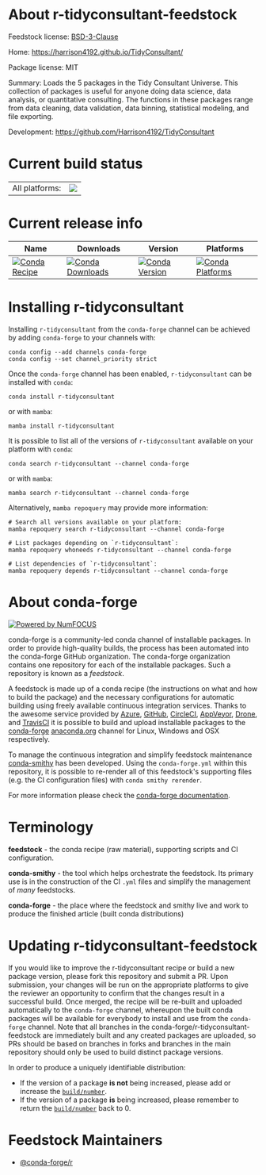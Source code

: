 About r-tidyconsultant-feedstock
================================

Feedstock license: [BSD-3-Clause](https://github.com/conda-forge/r-tidyconsultant-feedstock/blob/main/LICENSE.txt)

Home: https://harrison4192.github.io/TidyConsultant/

Package license: MIT

Summary: Loads the 5 packages in the Tidy Consultant Universe. This collection of packages is useful for anyone doing data science, data analysis, or quantitative consulting. The functions in these packages range from data cleaning, data validation, data binning, statistical modeling, and file exporting.

Development: https://github.com/Harrison4192/TidyConsultant

Current build status
====================


<table><tr><td>All platforms:</td>
    <td>
      <a href="https://dev.azure.com/conda-forge/feedstock-builds/_build/latest?definitionId=16432&branchName=main">
        <img src="https://dev.azure.com/conda-forge/feedstock-builds/_apis/build/status/r-tidyconsultant-feedstock?branchName=main">
      </a>
    </td>
  </tr>
</table>

Current release info
====================

| Name | Downloads | Version | Platforms |
| --- | --- | --- | --- |
| [![Conda Recipe](https://img.shields.io/badge/recipe-r--tidyconsultant-green.svg)](https://anaconda.org/conda-forge/r-tidyconsultant) | [![Conda Downloads](https://img.shields.io/conda/dn/conda-forge/r-tidyconsultant.svg)](https://anaconda.org/conda-forge/r-tidyconsultant) | [![Conda Version](https://img.shields.io/conda/vn/conda-forge/r-tidyconsultant.svg)](https://anaconda.org/conda-forge/r-tidyconsultant) | [![Conda Platforms](https://img.shields.io/conda/pn/conda-forge/r-tidyconsultant.svg)](https://anaconda.org/conda-forge/r-tidyconsultant) |

Installing r-tidyconsultant
===========================

Installing `r-tidyconsultant` from the `conda-forge` channel can be achieved by adding `conda-forge` to your channels with:

```
conda config --add channels conda-forge
conda config --set channel_priority strict
```

Once the `conda-forge` channel has been enabled, `r-tidyconsultant` can be installed with `conda`:

```
conda install r-tidyconsultant
```

or with `mamba`:

```
mamba install r-tidyconsultant
```

It is possible to list all of the versions of `r-tidyconsultant` available on your platform with `conda`:

```
conda search r-tidyconsultant --channel conda-forge
```

or with `mamba`:

```
mamba search r-tidyconsultant --channel conda-forge
```

Alternatively, `mamba repoquery` may provide more information:

```
# Search all versions available on your platform:
mamba repoquery search r-tidyconsultant --channel conda-forge

# List packages depending on `r-tidyconsultant`:
mamba repoquery whoneeds r-tidyconsultant --channel conda-forge

# List dependencies of `r-tidyconsultant`:
mamba repoquery depends r-tidyconsultant --channel conda-forge
```


About conda-forge
=================

[![Powered by
NumFOCUS](https://img.shields.io/badge/powered%20by-NumFOCUS-orange.svg?style=flat&colorA=E1523D&colorB=007D8A)](https://numfocus.org)

conda-forge is a community-led conda channel of installable packages.
In order to provide high-quality builds, the process has been automated into the
conda-forge GitHub organization. The conda-forge organization contains one repository
for each of the installable packages. Such a repository is known as a *feedstock*.

A feedstock is made up of a conda recipe (the instructions on what and how to build
the package) and the necessary configurations for automatic building using freely
available continuous integration services. Thanks to the awesome service provided by
[Azure](https://azure.microsoft.com/en-us/services/devops/), [GitHub](https://github.com/),
[CircleCI](https://circleci.com/), [AppVeyor](https://www.appveyor.com/),
[Drone](https://cloud.drone.io/welcome), and [TravisCI](https://travis-ci.com/)
it is possible to build and upload installable packages to the
[conda-forge](https://anaconda.org/conda-forge) [anaconda.org](https://anaconda.org/)
channel for Linux, Windows and OSX respectively.

To manage the continuous integration and simplify feedstock maintenance
[conda-smithy](https://github.com/conda-forge/conda-smithy) has been developed.
Using the ``conda-forge.yml`` within this repository, it is possible to re-render all of
this feedstock's supporting files (e.g. the CI configuration files) with ``conda smithy rerender``.

For more information please check the [conda-forge documentation](https://conda-forge.org/docs/).

Terminology
===========

**feedstock** - the conda recipe (raw material), supporting scripts and CI configuration.

**conda-smithy** - the tool which helps orchestrate the feedstock.
                   Its primary use is in the construction of the CI ``.yml`` files
                   and simplify the management of *many* feedstocks.

**conda-forge** - the place where the feedstock and smithy live and work to
                  produce the finished article (built conda distributions)


Updating r-tidyconsultant-feedstock
===================================

If you would like to improve the r-tidyconsultant recipe or build a new
package version, please fork this repository and submit a PR. Upon submission,
your changes will be run on the appropriate platforms to give the reviewer an
opportunity to confirm that the changes result in a successful build. Once
merged, the recipe will be re-built and uploaded automatically to the
`conda-forge` channel, whereupon the built conda packages will be available for
everybody to install and use from the `conda-forge` channel.
Note that all branches in the conda-forge/r-tidyconsultant-feedstock are
immediately built and any created packages are uploaded, so PRs should be based
on branches in forks and branches in the main repository should only be used to
build distinct package versions.

In order to produce a uniquely identifiable distribution:
 * If the version of a package **is not** being increased, please add or increase
   the [``build/number``](https://docs.conda.io/projects/conda-build/en/latest/resources/define-metadata.html#build-number-and-string).
 * If the version of a package **is** being increased, please remember to return
   the [``build/number``](https://docs.conda.io/projects/conda-build/en/latest/resources/define-metadata.html#build-number-and-string)
   back to 0.

Feedstock Maintainers
=====================

* [@conda-forge/r](https://github.com/conda-forge/r/)

